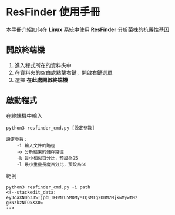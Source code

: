 # ResFinder 使用手冊

本手冊介紹如何在 **Linux** 系統中使用 **ResFinder** 分析菌株的抗藥性基因

## 開啟終端機

 1. 進入程式所在的資料夾中
 2. 在資料夾的空白處點擊右鍵，開啟右鍵選單
 3. 選擇 **在此處開啟終端機**

## 啟動程式
在終端機中輸入
```
python3 resfinder_cmd.py [設定參數]

設定參數：
	-i 輸入文件的路徑
	-o 分析結果的儲存路徑
	-k 最小相似百分比，預設為95
	-l 最小重疊長度百分比，預設為60
``` 
範例
```
python3 resfinder_cmd.py -i path
<!--stackedit_data:
eyJoaXN0b3J5IjpbLTE0MzU5MDMyMTQsMTg2ODM2MjkwMywtMz
g3NzkzNTQxXX0=
-->